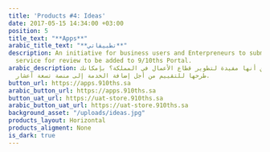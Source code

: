 ```yaml
---
title: 'Products #4: Ideas'
date: 2017-05-15 14:34:00 +03:00
position: 5
title_text: "**Apps**"
arabic_title_text: "**تطبيقاتي**"
description: An initiative for business users and Enterpreneurs to submit their ready
  service for review to be added to 9/10ths Portal.
arabic_description: هل لديك خدمة تظن أنها مفيدة لتطوير قطاع الأعمال في المملكة؟ بإمكانك
  طرحها للتقييم من أجل إضافة الخدمة إلى منصة تسعة أعشار.
button_url: https://apps.910ths.sa
arabic_button_url: https://apps.910ths.sa
button_uat_url: https://uat-store.910ths.sa
arabic_button_uat_url: https://uat-store.910ths.sa
background_asset: "/uploads/ideas.jpg"
products_layout: Horizontal
products_aligment: None
is_dark: true
---
```


